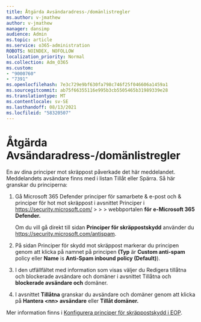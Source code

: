 ```yaml
---
title: Åtgärda Avsändaradress-/domänlistregler
ms.author: v-jmathew
author: v-jmathew
manager: dansimp
audience: Admin
ms.topic: article
ms.service: o365-administration
ROBOTS: NOINDEX, NOFOLLOW
localization_priority: Normal
ms.collection: Adm_O365
ms.custom:
- "9000760"
- "7391"
ms.openlocfilehash: 7e3c729e9bf630fa798c746f25f046606a1459a1
ms.sourcegitcommit: ab75f66355116e995b3cb5505465b31989339e28
ms.translationtype: MT
ms.contentlocale: sv-SE
ms.lasthandoff: 08/13/2021
ms.locfileid: "58320507"
---
```

# <a name="fix-sender-addressdomain-list-rules"></a>Åtgärda Avsändaradress-/domänlistregler

En av dina principer mot skräppost påverkade det här meddelandet. Meddelandets avsändare finns med i listan Tillåt eller Spärra. Så här granskar du principerna:

1. Gå Microsoft 365 Defender principer för samarbete & e-post och & principer för hot mot skräppost i avsnittet Principer i <https://security.microsoft.com/>  \>  \>  \> webbportalen **för** **e-Microsoft 365 Defender.**

   Om du vill gå direkt till sidan **Principer för skräppostskydd** använder du <https://security.microsoft.com/antispam>.

2. På sidan Principer för skydd mot skräppost markerar du principen genom att klicka på namnet på principen **(Typ** är **Custom anti-spam** policy eller **Name** is **Anti-Spam inbound policy (Default)**). 
3. I den utfällfältet  med information som visas väljer du Redigera tillåtna och blockerade avsändare och domäner i avsnittet Tillåtna och **blockerade avsändare och** domäner.
4. I avsnittet **Tillåtna** granskar du avsändare och domäner genom att klicka på **Hantera \<nn\> avsändare** eller **Tillåt domäner.**

Mer information finns i [Konfigurera principer för skräppostskydd i EOP](https://docs.microsoft.com/microsoft-365/security/office-365-security/configure-your-spam-filter-policies).
